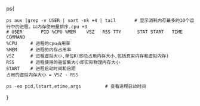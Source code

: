 ps{

    ps aux |grep -v USER | sort -nk +4 | tail       # 显示消耗内存最多的10个运行中的进程，以内存使用量排序.cpu +3
    # USER       PID %CPU %MEM    VSZ   RSS TTY      STAT START   TIME COMMAND
    %CPU     # 进程的cpu占用率
    %MEM     # 进程的内存占用率
    VSZ      # 进程虚拟大小,单位K(即总占用内存大小,包括真实内存和虚拟内存)
    RSS      # 进程使用的驻留集大小即实际物理内存大小
    START    # 进程启动时间和日期
    占用的虚拟内存大小 = VSZ - RSS

    ps -eo pid,lstart,etime,args         # 查看进程启动时间

}
